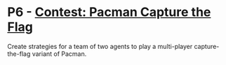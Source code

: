 # P6 - [Contest: Pacman Capture the Flag](http://inst.eecs.berkeley.edu/~cs188/pacman/contest.html) 

Create strategies for a team of two agents to play a multi-player capture-the-flag variant of Pacman. 